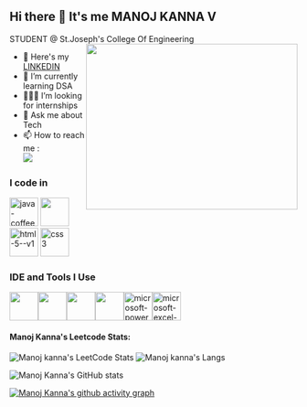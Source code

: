 ## Hi there 👋 It's me MANOJ KANNA V
STUDENT @ St.Joseph's College Of Engineering
<img align="right" width="370" height="290" src="https://i.pinimg.com/originals/47/f0/34/47f0342cec72b800463bf003eac1257e.gif">
- 🔭 Here's my [LINKEDIN](https://www.linkedin.com/in/manojkanna2004-v/)                                                 
- 🌱 I’m currently learning DSA
- 👨🏻‍💻 I’m looking for internships
- 💬 Ask me about Tech
- 📫 How to reach me :
<br /> [<img src="https://img.shields.io/badge/LinkedIn-0077B5?style=for-the-badge&logo=linkedin&logoColor=white" />](https://www.linkedin.com/in/manojkanna2004-v/) 

### I code in
<img width="50" height="50" src="https://img.icons8.com/color/48/java-coffee-cup-logo--v1.png" alt="java-coffee-cup-logo--v1"/> <img height="50" width="50" src="https://img.icons8.com/color/48/000000/c-programming.png" /> <img height="50" width="50" src="https://img.icons8.com/color/48/html-5--v1.png" alt="html-5--v1"/> <img height="50" width="50" src="https://img.icons8.com/color/48/css3.png" alt="css3"/>

### IDE and Tools I Use
<img height="50" width="50" src="https://img.icons8.com/?size=100&id=HhCUhcFcSjU8&format=png&color=000000"/><img height="50" width="50" src="https://img.icons8.com/color/48/000000/visual-studio-code-2019.png"/><img height="50" width="50" src="https://img.icons8.com/color/50/000000/git.png"/><img height="50" width="50" src="https://img.icons8.com/color/480/null/notion--v1.png"/><img height="50" width="50" src="https://img.icons8.com/officel/80/microsoft-powerpoint-2019.png" alt="microsoft-powerpoint-2019"/><img height="50" width="50" src="https://img.icons8.com/color/48/microsoft-excel-2019--v1.png" alt="microsoft-excel-2019--v1"/>

#### Manoj Kanna's Leetcode Stats:
![ Manoj kanna's LeetCode Stats](https://leetcard.jacoblin.cool/kannamanoj777?theme=dark&font=Azeret%20Mono&ext=heatmap)
![Manoj kanna's Langs](https://github-readme-stats.vercel.app/api/top-langs/?username=Manojkanna2004&layout=compact&theme=dark)

![Manoj Kanna's GitHub stats](https://github-readme-stats.vercel.app/api?username=Manojkanna2004&theme=dark&show_icons=true&&hide=issues,contribs)




[![Manoj Kanna's github activity graph](https://github-readme-activity-graph.vercel.app/graph?username=Manojkanna2004&bg_color=000000&color=fffaff&line=04ff00&point=ffffff&area=true&hide_border=true)](https://github.com/ashutosh00710/github-readme-activity-graph)
